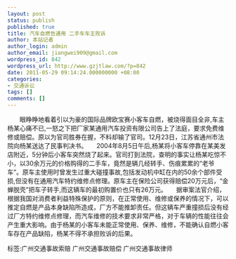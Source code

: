 ```yaml
---
layout: post
status: publish
published: true
title: 汽车自燃告通用 二手车车主败诉
author: 本站记者
author_login: admin
author_email: jiangwei909@gmail.com
wordpress_id: 842
wordpress_url: http://www.gzjtlaw.com/?p=842
date: 2011-05-29 09:14:24.000000000 +08:00
categories:
- 交通诉讼
tags: []
comments: []
---
```

　　眼睁睁地看着引以为豪的国际品牌欧宝赛小客车自燃，被烧得面目全非,车主杨某心痛不已,一怒之下把厂家某通用汽车投资有限公司告上了法庭，要求免费维修或赔偿。原以为官司胜券在握，不料却输了官司。12月23日，江苏省通州市法院向杨某送达了民事判决书。　　2004年8月5日午后,杨某将小客车停靠在某美发店附近，5分钟后小客车突然烧了起来。官司打到法院，查明的事实让杨某吃惊不小，以30余万元的价格购得的二手车，竟然是辆几经转手、伤痕累累的&ldquo;老爷车&rdquo;。原车主使用时曾发生过重大碰撞事故,包括发动机中缸在内的50余个部件受损,但没有在通用汽车特约维修点修理。原车主在保险公司获得赔偿20万元后，&ldquo;金蝉脱壳&rdquo;把车子转手,而这辆车的最初购置价也只有26万元。　　据审案法官介绍，根据我国对消费者利益特殊保护的原则，在正常使用、维修或保养的情况下，可以推定自燃是产品本身缺陷所造成，厂方不能推卸责任。但这辆车严重撞损后没有经过厂方特约维修点修理，而汽车维修的技术要求非常严格，对于车辆的性能往往会产生重大影响。由于杨某的小客车未能正常使用、保养、维修，不能确认自燃小客车存在产品缺陷，杨某不得不承担败诉的后果。标签:广州交通事故索赔 广州交通事故赔偿 广州交通事故律师
